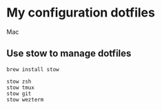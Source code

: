 # My configuration dotfiles

Mac

## Use stow to manage dotfiles

```shell
brew install stow

stow zsh
stow tmux
stow git
stow wezterm
```
